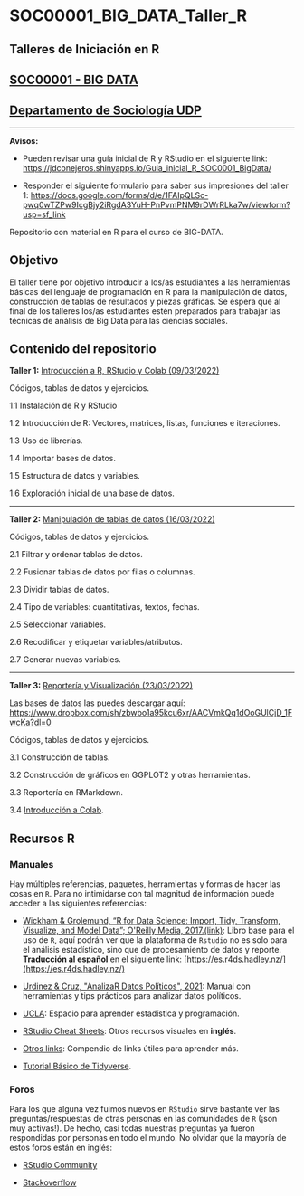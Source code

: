 # SOC00001_BIG_DATA_Taller_R

## Talleres de Iniciación en R

## [SOC00001 - BIG DATA](https://naimbro.github.io/programa_udp_2022.html)

## [Departamento de Sociología UDP](https://socialesehistoria.udp.cl/carreras/sociologia/)

---

**Avisos:**

+ Pueden revisar una guía inicial de R y RStudio en el siguiente link: https://jdconejeros.shinyapps.io/Guia_inicial_R_SOC0001_BigData/

+ Responder el siguiente formulario para saber sus impresiones del taller 1: https://docs.google.com/forms/d/e/1FAIpQLSc-pwq0wTZPw9IcgBjy2iRgdA3YuH-PnPvmPNM9rDWrRLka7w/viewform?usp=sf_link

Repositorio con material en R para el curso de BIG-DATA. 

## Objetivo

El taller tiene por objetivo introducir a los/as estudiantes a las herramientas básicas del lenguaje de programación en R para la manipulación de datos, construcción de tablas de resultados y piezas gráficas. Se espera que al final de los talleres los/as estudiantes estén preparados para trabajar las técnicas de análisis de Big Data para las ciencias sociales.

## Contenido del repositorio

**Taller 1:** [Introducción a R, RStudio y Colab (09/03/2022)](https://github.com/JDConejeros/SOC00001_BIG_DATA_Taller_R/tree/main/Taller%201) 

Códigos, tablas de datos y ejercicios.

1.1 Instalación de R y RStudio

1.2 Introducción de R: Vectores, matrices, listas, funciones e iteraciones.

1.3 Uso de librerías.

1.4 Importar bases de datos.

1.5 Estructura de datos y variables.

1.6 Exploración inicial de una base de datos.

---

**Taller 2:** [Manipulación de tablas de datos (16/03/2022)](https://github.com/JDConejeros/SOC00001_BIG_DATA_Taller_R/tree/main/Taller%202) 

Códigos, tablas de datos y ejercicios.

2.1 Filtrar y ordenar tablas de datos.

2.2 Fusionar tablas de datos por filas o columnas.

2.3 Dividir tablas de datos.

2.4 Tipo de variables: cuantitativas, textos, fechas. 

2.5 Seleccionar variables.

2.6 Recodificar y etiquetar variables/atributos. 

2.7 Generar nuevas variables.

---

**Taller 3:** [Reportería y Visualización (23/03/2022)](https://github.com/JDConejeros/SOC00001_BIG_DATA_Taller_R/tree/main/Taller%203) 

Las bases de datos las puedes descargar aquí: https://www.dropbox.com/sh/zbwbo1a95kcu6xr/AACVmkQq1dOoGUlCjD_1FwcKa?dl=0

Códigos, tablas de datos y ejercicios.

3.1 Construcción de tablas.

3.2 Construcción de gráficos en GGPLOT2 y otras herramientas.

3.3 Reportería en RMarkdown.

3.4 [Introducción a Colab]().


## Recursos R

### Manuales 

Hay múltiples referencias, paquetes, herramientas y formas de hacer las cosas en `R`. Para no intimidarse con tal magnitud de información puede acceder a las siguientes referencias:

- [Wickham & Grolemund, “R for Data Science: Import, Tidy, Transform, Visualize, and Model Data”; O'Reilly Media, 2017.(link)](https://r4ds.had.co.nz/index.html): Libro base para el uso de `R`, aquí podrán ver que la plataforma de `Rstudio` no es solo para el análisis estadístico, sino que de procesamiento de datos y reporte. **Traducción al español** en el siguiente link: [https://es.r4ds.hadley.nz/](https://es.r4ds.hadley.nz/)

- [Urdinez & Cruz, "AnalizaR Datos Políticos", 2021](https://arcruz0.github.io/libroadp/index.html): Manual con herramientas y tips prácticos para analizar datos políticos.

- [UCLA](https://stats.idre.ucla.edu/r/): Espacio para aprender estadística y programación.

- [RStudio Cheat Sheets](https://www.rstudio.com/resources/cheatsheets/#ide): Otros recursos visuales en **inglés**.

- [Otros links](https://www.lecy.info/r-for-public-policy): Compendio de links útiles para aprender más.

- [Tutorial Básico de Tidyverse](https://anderfernandez.com/blog/tutorial-dplyr/?utm_source=es&utm_medium=email).

### Foros

Para los que alguna vez fuimos nuevos en `RStudio` sirve bastante ver las preguntas/respuestas de otras personas en las comunidades de `R` (¡son muy activas!). De hecho, casi todas nuestras preguntas ya fueron respondidas por personas en todo el mundo. No olvidar que la mayoría de estos foros están en inglés: 

- [RStudio Community](https://community.rstudio.com/)

- [Stackoverflow](https://stackoverflow.com/questions/tagged/r)
